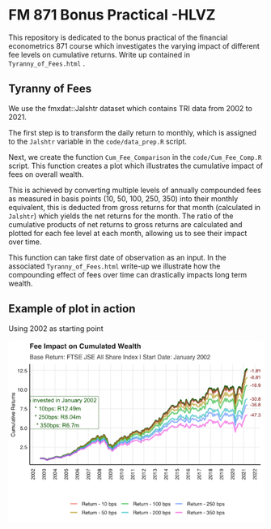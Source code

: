 
# FM 871 Bonus Practical -HLVZ

This repository is dedicated to the bonus practical of the financial
econometrics 871 course which investigates the varying impact of
different fee levels on cumulative returns. Write up contained in
`Tyranny_of_Fees.html` .

## Tyranny of Fees

We use the fmxdat::Jalshtr dataset which contains TRI data from 2002 to
2021.

The first step is to transform the daily return to monthly, which is
assigned to the `Jalshtr` variable in the `code/data_prep.R` script.

Next, we create the function `Cum_Fee_Comparison` in the
`code/Cum_Fee_Comp.R` script. This function creates a plot which
illustrates the cumulative impact of fees on overall wealth.

This is achieved by converting multiple levels of annually compounded
fees as measured in basis points (10, 50, 100, 250, 350) into their
monthly equivalent, this is deducted from gross returns for that month
(calculated in `Jalshtr`) which yields the net returns for the month.
The ratio of the cumulative products of net returns to gross returns are
calculated and plotted for each fee level at each month, allowing us to
see their impact over time.

This function can take first date of observation as an input. In the
associated `Tyranny_of_Fees.html` write-up we illustrate how the
compounding effect of fees over time can drastically impacts long term
wealth.

## Example of plot in action

Using 2002 as starting point

![](Readme_files/figure-gfm/unnamed-chunk-3-1.png)<!-- -->

